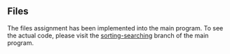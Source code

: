 Files
---
The files assignment has been implemented into the main program. To see the actual code, please visit the [sorting-searching](https://github.com/Aarish-A/ICS4U0-Culminating/tree/sorting-searching) branch of the main program.
